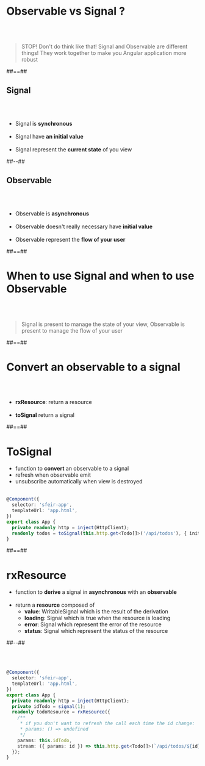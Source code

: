 # Observable vs Signal ?

<br/><br/>

> STOP! Don't do think like that! Signal and Observable are different things! They work together to make you Angular application more robust

##==##

<!-- .slide: class="two-column" -->

## Signal

<br/><br/>

- Signal is **synchronous** <br/><br/>
- Signal have **an initial value** <br/><br/>
- Signal represent the **current state** of you view

##--##

## Observable

<br/><br/>

- Observable is **asynchronous** <br/><br/>
- Observable doesn't really necessary have **initial value** <br/><br/>
- Observable represent the **flow of your user**

##==##

# When to use Signal and when to use Observable

<br/><br/>

> Signal is present to manage the state of your view, Observable is present to manage the flow of your user

##==##

# Convert an observable to a signal

<br/><br/>

- **rxResource**: return a resource <br/><br/>
- **toSignal** return a signal

##==##

<!-- .slide: class="with-code inconsolata"-->

# ToSignal

- function to **convert** an observable to a signal
- refresh when observable emit
- unsubscribe automatically when view is destroyed <br/><br/>

```typescript
@Component({
  selector: 'sfeir-app',
  templateUrl: 'app.html',
})
export class App {
  private readonly http = inject(HttpClient);
  readonly todos = toSignal(this.http.get<Todo[]>('/api/todos'), { initialValue: [], sync: false });
}
```

<!-- .element: class="medium-code" -->

##==##

<!-- .slide: class="two-column"-->

# rxResource

- function to **derive** a signal in **asynchronous** with an **observable** <br/><br/>
- return a **resource** composed of
  - **value**: WritableSignal which is the result of the derivation
  - **loading**: Signal which is true when the resource is loading
  - **error**: Signal which represent the error of the resource
  - **status**: Signal which represent the status of the resource

##--##

<!-- .slide: class="with-code inconsolata"-->

<br/><br/>

```typescript
@Component({
  selector: 'sfeir-app',
  templateUrl: 'app.html',
})
export class App {
  private readonly http = inject(HttpClient);
  private idTodo = signal(1);
  readonly todoResource = rxResource({
    /**
     * if you don't want to refresh the call each time the id change:
     * params: () => undefined
     */
    params: this.idTodo,
    stream: ({ params: id }) => this.http.get<Todo[]>(`/api/todos/${id}`),
  });
}
```

<!-- .element: class="medium-code" -->
